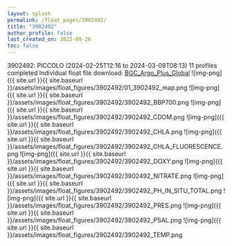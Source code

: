 ```yaml
---
layout: splash
permalink: /float_pages/3902492/
title: "3902492"
author_profile: false
last_created_on: 2025-09-26
toc: false
---
```

 
3902492: PICCOLO (2024-02-25T12:16 to 2024-03-09T08:13)
11 profiles completed
Individual float file download: [BGC_Argo_Plus_Global](https://ftp.soest.hawaii.edu/bgc_argo_plus/Individual_Floats/outliers_removed/3902492_Sprof_processed.nc)
![img-png]({{ site.url }}{{ site.baseurl }}/assets/images/float_figures/3902492/01_3902492_map.png
![img-png]({{ site.url }}{{ site.baseurl }}/assets/images/float_figures/3902492/3902492_BBP700.png
![img-png]({{ site.url }}{{ site.baseurl }}/assets/images/float_figures/3902492/3902492_CDOM.png
![img-png]({{ site.url }}{{ site.baseurl }}/assets/images/float_figures/3902492/3902492_CHLA.png
![img-png]({{ site.url }}{{ site.baseurl }}/assets/images/float_figures/3902492/3902492_CHLA_FLUORESCENCE.png
![img-png]({{ site.url }}{{ site.baseurl }}/assets/images/float_figures/3902492/3902492_DOXY.png
![img-png]({{ site.url }}{{ site.baseurl }}/assets/images/float_figures/3902492/3902492_NITRATE.png
![img-png]({{ site.url }}{{ site.baseurl }}/assets/images/float_figures/3902492/3902492_PH_IN_SITU_TOTAL.png
![img-png]({{ site.url }}{{ site.baseurl }}/assets/images/float_figures/3902492/3902492_PRES.png
![img-png]({{ site.url }}{{ site.baseurl }}/assets/images/float_figures/3902492/3902492_PSAL.png
![img-png]({{ site.url }}{{ site.baseurl }}/assets/images/float_figures/3902492/3902492_TEMP.png

